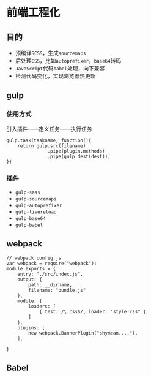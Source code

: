 前端工程化
===

## 目的
* 预编译`SCSS`，生成`sourcemaps`
* 后处理`CSS`，比如`autoprefixer`，`base64`转码
* `JavaScript`代码`babel`处理，向下兼容
* 检测代码变化，实现浏览器热更新


## gulp
### 使用方式
引入插件——定义任务——执行任务
```
gulp.task(taskname, function(){
  	return gulp.src(filename)
  			   .pipe(plugin.methods)
  			   .pipe(gulp.dest(dest));
})
```

### 插件
* `gulp-sass`
* `gulp-sourcemaps`
* `gulp-autoprefixer`
* `gulp-livereload`
* `gulp-base64`
* `gulp-babel`

## webpack
```
// webpack.config.js
var webpack = require("webpack");
module.exports = {
    entry: "./src/index.js",
    output: {
        path: __dirname,
        filename: "bundle.js"
    },
    module: {
        loaders: [
            { test: /\.css$/, loader: "style!css" }
        ]
    },
    plugins: [
        new webpack.BannerPlugin("shymean...."),
    ],

}
```

## Babel

